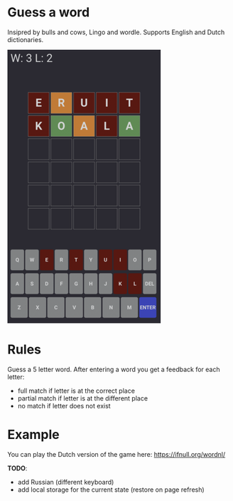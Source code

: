 # Guess a word

Insipred by bulls and cows, Lingo and wordle. Supports English and Dutch dictionaries.

![lingo-nl](misc/lingo-nl.png)

# Rules

Guess a 5 letter word. After entering a word you get a feedback for each letter:
- full match if letter is at the correct place
- partial match if letter is at the different place
- no match if letter does not exist

# Example

You can play the Dutch version of the game here: https://ifnull.org/wordnl/


**TODO**:
- add Russian (different keyboard)
- add local storage for the current state (restore on page refresh)
